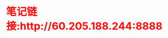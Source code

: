 <html>
 <meta charset="utf-8">
    <body>
     <div style="color:red">
        <h1>笔记链接:http://60.205.188.244:8888</h1>
     </div>
    </body>
</html>

